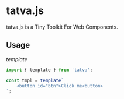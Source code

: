 # tatva.js
tatva.js is a Tiny Toolkit For Web Components.

## Usage

*template*

```javascript
import { template } from 'tatva';

const tmpl = template`
    <button id="btn">Click me<button>
`;
```